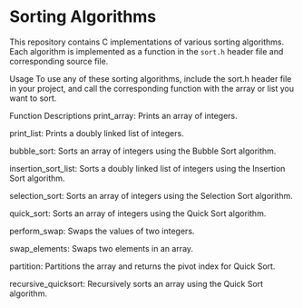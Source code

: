 
# Sorting Algorithms

This repository contains C implementations of various sorting algorithms. Each algorithm is implemented as a function in the `sort.h` header file and corresponding source file.

Usage
To use any of these sorting algorithms, include the sort.h header file in your project, and call the corresponding function with the array or list you want to sort.

Function Descriptions
print_array: Prints an array of integers.

print_list: Prints a doubly linked list of integers.

bubble_sort: Sorts an array of integers using the Bubble Sort algorithm.

insertion_sort_list: Sorts a doubly linked list of integers using the Insertion Sort algorithm.

selection_sort: Sorts an array of integers using the Selection Sort algorithm.

quick_sort: Sorts an array of integers using the Quick Sort algorithm.

perform_swap: Swaps the values of two integers.

swap_elements: Swaps two elements in an array.

partition: Partitions the array and returns the pivot index for Quick Sort.

recursive_quicksort: Recursively sorts an array using the Quick Sort algorithm.

